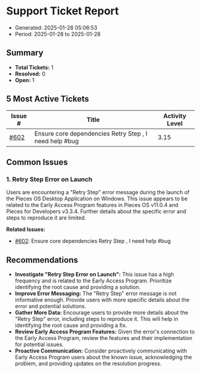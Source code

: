 # Support Ticket Report
- Generated: 2025-01-28 05:06:53
- Period: 2025-01-28 to 2025-01-28

## Summary
- **Total Tickets:** 1
- **Resolved:** 0
- **Open:** 1

## 5 Most Active Tickets
| Issue # | Title | Activity Level |
|---------|-------|----------------|
| [#602](https://github.com/pieces-app/support/issues/602) | Ensure core dependencies  Retry Step , I need help #bug | 3.15 |

## Common Issues
### 1. Retry Step Error on Launch
Users are encountering a "Retry Step" error message during the launch of the Pieces OS Desktop Application on Windows. This issue appears to be related to the Early Access Program features in Pieces OS v11.0.4 and Pieces for Developers v3.3.4.  Further details about the specific error and steps to reproduce it are limited. 

**Related Issues:**
- [#602](https://github.com/pieces-app/support/issues/602): Ensure core dependencies  Retry Step , I need help #bug


## Recommendations
- **Investigate "Retry Step Error on Launch":** This issue has a high frequency and is related to the Early Access Program. Prioritize identifying the root cause and providing a solution.
- **Improve Error Messaging:** The "Retry Step" error message is not informative enough. Provide users with more specific details about the error and potential solutions.
- **Gather More Data:**  Encourage users to provide more details about the "Retry Step" error, including steps to reproduce it. This will help in identifying the root cause and providing a fix.
- **Review Early Access Program Features:** Given the error's connection to the Early Access Program, review the features and their implementation for potential issues.
- **Proactive Communication:**  Consider proactively communicating with Early Access Program users about the known issue, acknowledging the problem, and providing updates on the resolution progress.
